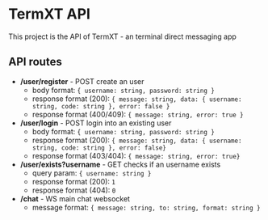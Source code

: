 # TermXT API
This project is the API of TermXT - an terminal direct messaging app

## API routes
- **/user/register** - POST create an user
    - body format: `{ username: string, password: string }`
    - response format (200): `{ message: string, data: { username: string, code: string }, error: false }`
    - response format (400/409): `{ message: string, error: true }`
- **/user/login** - POST login into an existing user
    - body format: `{ username: string, password: string }`
    - response format (200): `{ message: string, data: { username: string, code: string }, error: false}`
    - response format (403/404): `{ message: string, error: true}`
- **/user/exists?username** - GET checks if an username exists
    - query param: `{ username: string }`
    - response format (200): `1`
    - response format (404): `0`
- **/chat** - WS main chat websocket
    - message format: `{ message: string, to: string, format: string }`